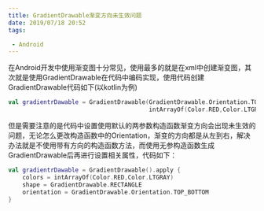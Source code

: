 ```yaml
---
title: GradientDrawable渐变方向未生效问题
date: 2019/07/18 20:52
tags: 

 - Android
---
```


在Android开发中使用渐变图十分常见，使用最多的就是在xml中创建渐变图，其次就是使用GradientDrawable在代码中编码实现，使用代码创建GradientDrawable代码如下(以kotlin为例)
```kotlin
val gradientrDawable = GradientDrawable(GradientDrawable.Orientation.TOP_BOTTOM,
                                        intArrayOf(Color.RED,Color.LTGRAY))
```
但是需要注意的是代码中设置使用默认的两参数构造函数渐变方向会出现未生效的问题，无论怎么更改构造函数中的Orientation，渐变的方向都是从左到右，解决办法就是不使用带有方向的构造函数方法，而使用无参构造函数生成GradientDrawable后再进行设置相关属性，代码如下：

```kotlin
val gradientrDawable = GradientDrawable().apply {
    colors = intArrayOf(Color.RED,Color.LTGRAY)
    shape = GradientDrawable.RECTANGLE
    orientation = GradientDrawable.Orientation.TOP_BOTTOM
}
```
